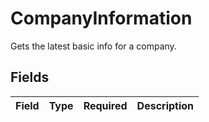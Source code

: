 # CompanyInformation

Gets the latest basic info for a company.


## Fields

| Field       | Type        | Required    | Description |
| ----------- | ----------- | ----------- | ----------- |